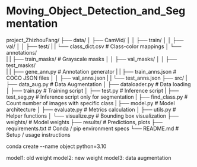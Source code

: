 # Moving_Object_Detection_and_Segmentation

project_ZhizhouFang/
├── data/
│   ├── CamVid/
│   │   ├── train/
│   │   ├── val/
│   │   ├── test/
|   |   └── class_dict.csv      # Class-color mappings
│   └── annotations/      
|   |   ├── train_masks/    # Grayscale masks
│   │   ├── val_masks/
│   │   ├── test_masks/    
|   |   ├── gene_ann.py     # Annotation generator
|   |   ├── train_anns.json # COCO JSON files
│   │   ├── val_anns.json
|   |   └── test_anns.json 
├── src/
|   ├── data_aug.py         # Data Augmentation
│   ├── dataloader.py       # Data loading
│   ├── train.py            # Training script
│   ├── test.py             # Inference script
|   ├── test_seg.py         # Inference script only for segmentation
|   ├── find_class.py       # Count number of images with specific class
|   ├── model.py            # Model architecture
│   ├── evaluate.py         # Metrics calculation
│   ├── utils.py            # Helper functions
│   └── visualize.py        # Bounding box visualization
├── weights/                # Model weights
├── results/                # Predictions, plots
├── requirements.txt        # Conda / pip environment specs
└── README.md               # Setup / usage instructions


conda create --name object python=3.10

model1: old weight
model2: new weight
model3: data augmentation